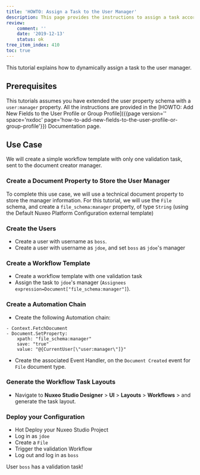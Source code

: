 ```yaml
---
title: 'HOWTO: Assign a Task to the User Manager'
description: This page provides the instructions to assign a task according to the task performer properties.
review:
    comment: ''
    date: '2019-12-13'
    status: ok
tree_item_index: 410
toc: true
---
```


This tutorial explains how to dynamically assign a task to the user manager.

## Prerequisites

This tutorials assumes you have extended the user property schema with a `user:manager` property. All the instructions are provided in the [HOWTO: Add New Fields to the User Profile or Group Profile]({{page version='' space='nxdoc' page='how-to-add-new-fields-to-the-user-profile-or-group-profile'}}) Documentation page.

## Use Case

We will create a simple workflow template with only one validation task, sent to the document creator manager.

### Create a Document Property to Store the User Manager

To complete this use case, we will use a technical document property to store the manager information. For this tutorial, we will use the `File` schema, and create a `file_schema:manager` property, of type `String` (using the Default Nuxeo Platform Configuration external template)

### Create the Users

- Create a user with username as `boss`.
- Create a user with username as `jdoe`, and set `boss` as `jdoe`'s manager

### Create a Workflow Template

- Create a workflow template with one validation task
- Assign the task to `jdoe`'s manager (`Assignees expression=Document["file_schema:manager"]`).

### Create a Automation Chain

- Create the following Automation chain:

```
- Context.FetchDocument
- Document.SetProperty:
    xpath: "file_schema:manager"
    save: "true"
    value: "@{CurrentUser[\"user:manager\"]}"
```

- Create the associated Event Handler, on the `Document Created` event for `File` document type.

### Generate the Workflow Task Layouts

- Navigate to **Nuxeo Studio Designer** > **UI** > **Layouts** > **Workflows** > **<Workflow Template Name>** and generate the task layout.

### Deploy your Configuration

- Hot Deploy your Nuxeo Studio Project
- Log in as `jdoe`
- Create a `File`
- Trigger the validation Workflow
- Log out and log in as `boss`

User `boss` has a validation task!

